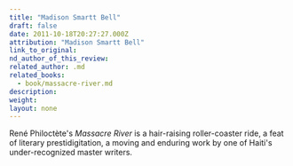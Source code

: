 ```yaml
---
title: "Madison Smartt Bell"
draft: false
date: 2011-10-18T20:27:27.000Z
attribution: "Madison Smartt Bell"
link_to_original:
nd_author_of_this_review:
related_author: .md
related_books:
  - book/massacre-river.md
description:
weight:
layout: none
---
```

René Philoctète's *Massacre River* is a hair-raising roller-coaster ride, a feat of literary prestidigitation, a moving and enduring work by one of Haiti's under-recognized master writers.

